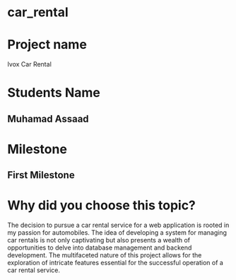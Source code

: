 # car_rental

# Project name

Ivox Car Rental

# Students Name

## Muhamad Assaad

# Milestone

## First Milestone

# Why did you choose this topic?

The decision to pursue a car rental service for a web application is rooted in my passion for automobiles. The idea of developing a system for managing car rentals is not only captivating but also presents a wealth of opportunities to delve into database management and backend development. The multifaceted nature of this project allows for the exploration of intricate features essential for the successful operation of a car rental service.
